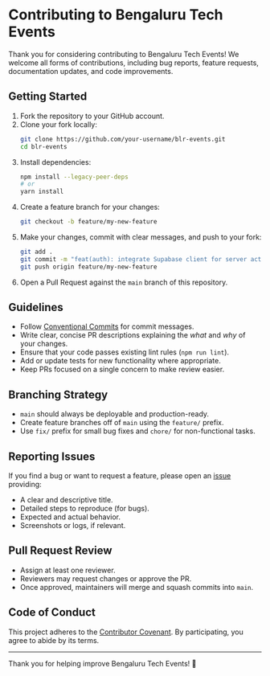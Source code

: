 # Contributing to Bengaluru Tech Events

Thank you for considering contributing to Bengaluru Tech Events! We welcome all forms of contributions, including bug reports, feature requests, documentation updates, and code improvements.

## Getting Started

1. Fork the repository to your GitHub account.
2. Clone your fork locally:
   ```bash
   git clone https://github.com/your-username/blr-events.git
   cd blr-events
   ```
3. Install dependencies:
   ```bash
   npm install --legacy-peer-deps
   # or
   yarn install
   ```
4. Create a feature branch for your changes:
   ```bash
   git checkout -b feature/my-new-feature
   ```
5. Make your changes, commit with clear messages, and push to your fork:
   ```bash
   git add .
   git commit -m "feat(auth): integrate Supabase client for server actions"
   git push origin feature/my-new-feature
   ```
6. Open a Pull Request against the `main` branch of this repository.

## Guidelines

- Follow [Conventional Commits](https://www.conventionalcommits.org/) for commit messages.
- Write clear, concise PR descriptions explaining the _what_ and _why_ of your changes.
- Ensure that your code passes existing lint rules (`npm run lint`).
- Add or update tests for new functionality where appropriate.
- Keep PRs focused on a single concern to make review easier.

## Branching Strategy

- `main` should always be deployable and production-ready.
- Create feature branches off of `main` using the `feature/` prefix.
- Use `fix/` prefix for small bug fixes and `chore/` for non-functional tasks.

## Reporting Issues

If you find a bug or want to request a feature, please open an [issue](https://github.com/tkrupesh14/blr-events/issues) providing:

- A clear and descriptive title.
- Detailed steps to reproduce (for bugs).
- Expected and actual behavior.
- Screenshots or logs, if relevant.

## Pull Request Review

- Assign at least one reviewer.
- Reviewers may request changes or approve the PR.
- Once approved, maintainers will merge and squash commits into `main`.

## Code of Conduct

This project adheres to the [Contributor Covenant](https://www.contributor-covenant.org/). By participating, you agree to abide by its terms.

---

Thank you for helping improve Bengaluru Tech Events! 🚀 
